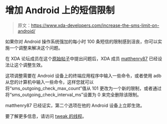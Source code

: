 # 增加 Android 上的短信限制

> 原文：<https://www.xda-developers.com/increase-the-sms-limit-on-android/>

如果你对 Android 操作系统强加的每小时 100 条短信的限制感到沮丧，你可以实施一个调整来解决这个问题。

在 XDA 论坛成员在这个[原始帖子](http://forum.xda-developers.com/showthread.php?t=626771)中提出问题后，XDA 成员 [matthenry87](http://forum.xda-developers.com/member.php?u=1594981) 已经设法让这个调整生效。

这项调整需要在 Android 设备上的终端应用程序中输入一些命令，或者使用 adb 从您的计算机中输入一些命令，这样您就可以将“sms_outgoing_check_max_count”值从 101 更改为一个新的限制，或者通过将“sms_outgoing_check_interval_ms”设置为 0 来完全删除该限制。

matthenry87 已经证实，第二个选项在他的 Android 设备上立即生效。

要了解更多信息，请访问 [tweak 的线程](http://forum.xda-developers.com/showthread.php?p=5519546#post5519546)。